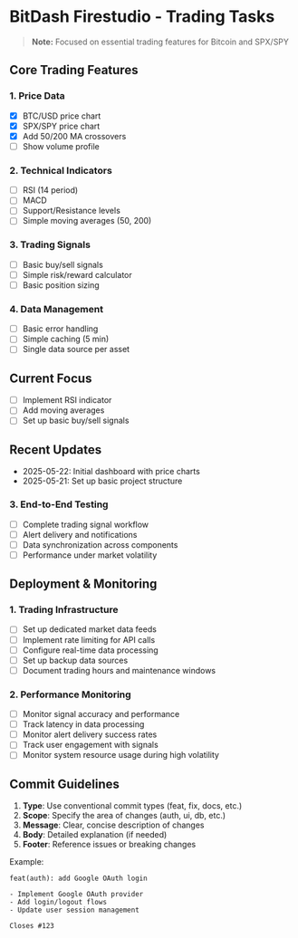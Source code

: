 # BitDash Firestudio - Trading Tasks

> **Note:** Focused on essential trading features for Bitcoin and SPX/SPY

## Core Trading Features

### 1. Price Data
- [x] BTC/USD price chart
- [x] SPX/SPY price chart
- [x] Add 50/200 MA crossovers
- [ ] Show volume profile

### 2. Technical Indicators
- [ ] RSI (14 period)
- [ ] MACD
- [ ] Support/Resistance levels
- [ ] Simple moving averages (50, 200)

### 3. Trading Signals
- [ ] Basic buy/sell signals
- [ ] Simple risk/reward calculator
- [ ] Basic position sizing

### 4. Data Management
- [ ] Basic error handling
- [ ] Simple caching (5 min)
- [ ] Single data source per asset

## Current Focus
- [ ] Implement RSI indicator
- [ ] Add moving averages
- [ ] Set up basic buy/sell signals

## Recent Updates
- 2025-05-22: Initial dashboard with price charts
- 2025-05-21: Set up basic project structure

### 3. End-to-End Testing
- [ ] Complete trading signal workflow
- [ ] Alert delivery and notifications
- [ ] Data synchronization across components
- [ ] Performance under market volatility

## Deployment & Monitoring

### 1. Trading Infrastructure
- [ ] Set up dedicated market data feeds
- [ ] Implement rate limiting for API calls
- [ ] Configure real-time data processing
- [ ] Set up backup data sources
- [ ] Document trading hours and maintenance windows

### 2. Performance Monitoring
- [ ] Monitor signal accuracy and performance
- [ ] Track latency in data processing
- [ ] Monitor alert delivery success rates
- [ ] Track user engagement with signals
- [ ] Monitor system resource usage during high volatility

## Commit Guidelines
1. **Type**: Use conventional commit types (feat, fix, docs, etc.)
2. **Scope**: Specify the area of changes (auth, ui, db, etc.)
3. **Message**: Clear, concise description of changes
4. **Body**: Detailed explanation (if needed)
5. **Footer**: Reference issues or breaking changes

Example:
```
feat(auth): add Google OAuth login

- Implement Google OAuth provider
- Add login/logout flows
- Update user session management

Closes #123
```
